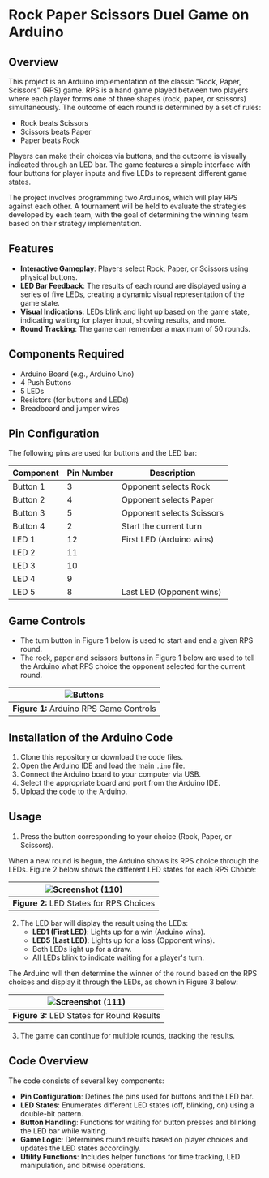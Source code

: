 # Rock Paper Scissors Duel Game on Arduino


## Overview
This project is an Arduino implementation of the classic "Rock, Paper, Scissors" (RPS) game. RPS is a hand game played between two players where each player forms one of three shapes (rock, paper, or scissors) simultaneously. The outcome of each round is determined by a set of rules:
- Rock beats Scissors
- Scissors beats Paper
- Paper beats Rock

Players can make their choices via buttons, and the outcome is visually indicated through an LED bar. The game features a simple interface with four buttons for player inputs and five LEDs to represent different game states.

The project involves programming two Arduinos, which will play RPS against each other. A tournament will be held to evaluate the strategies developed by each team, with the goal of determining the winning team based on their strategy implementation.


## Features

- **Interactive Gameplay**: Players select Rock, Paper, or Scissors using physical buttons.
- **LED Bar Feedback**: The results of each round are displayed using a series of five LEDs, creating a dynamic visual representation of the game state.
- **Visual Indications**: LEDs blink and light up based on the game state, indicating waiting for player input, showing results, and more.
- **Round Tracking**: The game can remember a maximum of 50 rounds.

## Components Required

- Arduino Board (e.g., Arduino Uno)
- 4 Push Buttons
- 5 LEDs
- Resistors (for buttons and LEDs)
- Breadboard and jumper wires

## Pin Configuration

The following pins are used for buttons and the LED bar:

| Component | Pin Number | Description                        |
|-----------|------------|------------------------------------|
| Button 1  | 3          | Opponent selects Rock              |
| Button 2  | 4          | Opponent selects Paper             |
| Button 3  | 5          | Opponent selects Scissors          |
| Button 4  | 2          | Start the current turn             |
| LED 1     | 12         | First LED (Arduino wins)          |
| LED 2     | 11         |                                    |
| LED 3     | 10         |                                    |
| LED 4     | 9          |                                    |
| LED 5     | 8          | Last LED (Opponent wins)          |



## Game Controls
- The turn button in Figure 1 below is used to start and end a given RPS round.
- The rock, paper and scissors buttons in Figure 1 below are used to tell the Arduino what RPS choice the opponent selected
for the current round.

| ![Buttons](https://github.com/user-attachments/assets/695451e0-6a7b-402c-8869-d8ba3beac484) |
|:--:|
| **Figure 1:** Arduino RPS Game Controls |





## Installation of the Arduino Code 

1. Clone this repository or download the code files.
2. Open the Arduino IDE and load the main `.ino` file.
3. Connect the Arduino board to your computer via USB.
4. Select the appropriate board and port from the Arduino IDE.
5. Upload the code to the Arduino.



## Usage

1. Press the button corresponding to your choice (Rock, Paper, or Scissors).

When a new round is begun, the Arduino shows its RPS choice through the LEDs. Figure 2 below shows
the different LED states for each RPS Choice:

| ![Screenshot (110)](https://github.com/user-attachments/assets/58dbae4d-3c97-42ed-a1c8-7377f4d4a193) |
|:--:|
| **Figure 2:** LED States for RPS Choices |




2. The LED bar will display the result using the LEDs:
   - **LED1 (First LED)**: Lights up for a win (Arduino wins).
   - **LED5 (Last LED)**: Lights up for a loss (Opponent wins).
   - Both LEDs light up for a draw.
   - All LEDs blink to indicate waiting for a player's turn.


The Arduino will then determine the winner of the round based on the RPS choices and display it
through the LEDs, as shown in Figure 3 below:

| ![Screenshot (111)](https://github.com/user-attachments/assets/bd7f7f30-d70f-4d67-9a79-fc6205682515) |
|:--:|
| **Figure 3:** LED States for Round Results |




3. The game can continue for multiple rounds, tracking the results.

## Code Overview

The code consists of several key components:

- **Pin Configuration**: Defines the pins used for buttons and the LED bar.
- **LED States**: Enumerates different LED states (off, blinking, on) using a double-bit pattern.
- **Button Handling**: Functions for waiting for button presses and blinking the LED bar while waiting.
- **Game Logic**: Determines round results based on player choices and updates the LED states accordingly.
- **Utility Functions**: Includes helper functions for time tracking, LED manipulation, and bitwise operations.
